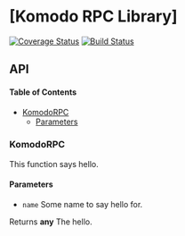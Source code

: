 # [Komodo RPC Library]

[![Coverage Status](https://coveralls.io/repos/github/particle4dev/komodo-rpc-lib/badge.svg?branch=master)](https://coveralls.io/github/particle4dev/komodo-rpc-lib?branch=master)
[![Build Status](https://travis-ci.com/particle4dev/komodo-rpc-lib.svg?branch=master)](https://travis-ci.com/particle4dev/komodo-rpc-lib)

## API

<!-- Generated by documentation.js. Update this documentation by updating the source code. -->

#### Table of Contents

-   [KomodoRPC](#komodorpc)
    -   [Parameters](#parameters)

### KomodoRPC

This function says hello.

#### Parameters

-   `name`  Some name to say hello for.

Returns **any** The hello.
